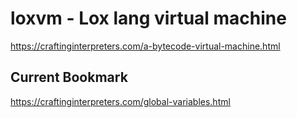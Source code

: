 # loxvm - Lox lang virtual machine

https://craftinginterpreters.com/a-bytecode-virtual-machine.html

## Current Bookmark
https://craftinginterpreters.com/global-variables.html
